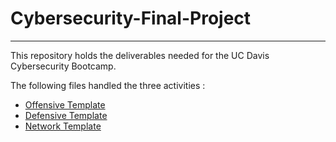 # Cybersecurity-Final-Project
---

This repository holds the deliverables needed for the UC Davis Cybersecurity Bootcamp.

The following files handled the three activities :

- [Offensive Template](OffensiveTemplate.md)
- [Defensive Template](DefensiveTemplate.md.md)
- [Network Template](NetworkTemplate.md)